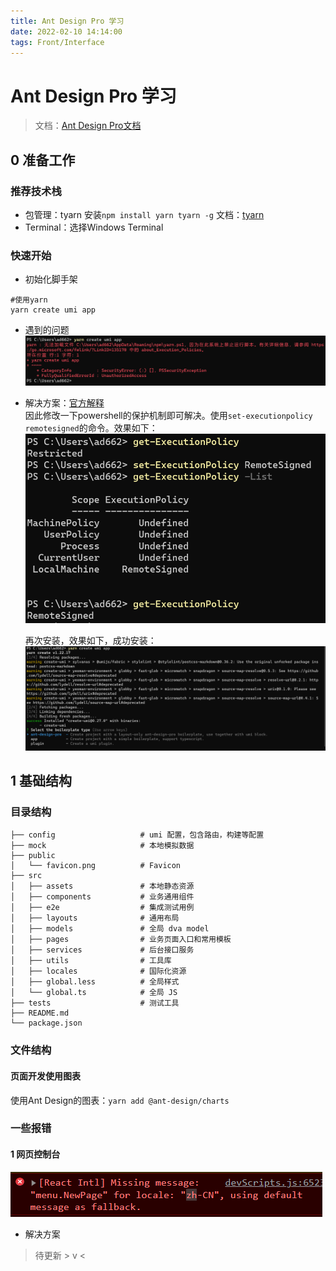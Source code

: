```yaml
---
title: Ant Design Pro 学习
date: 2022-02-10 14:14:00
tags: Front/Interface
---
```

# Ant Design Pro 学习
> 文档：[Ant Design Pro文档](https://pro.ant.design/zh-CN/docs/overview)

## 0 准备工作
### 推荐技术栈
- 包管理：tyarn 安装`npm install yarn tyarn -g`
  文档：[tyarn](https://www.npmjs.com/package/tyarn)
- Terminal：选择Windows Terminal
  
### 快速开始
- 初始化脚手架
```
#使用yarn
yarn create umi app
```
- 遇到的问题
  ![yarnError](./AntDesignProLearning/yarnError.png)

- 解决方案：[官方解释](https://docs.microsoft.com/zh-cn/powershell/module/microsoft.powershell.core/about/about_execution_policies?view=powershell-7)
  </br>因此修改一下powershell的保护机制即可解决。使用`set-executionpolicy remotesigned`的命令。效果如下：
  ![yarnErrorSolution](./AntDesignProLearning/yarnErrorSolution.png)

  再次安装，效果如下，成功安装：
  ![yarnSuccess](./AntDesignProLearning/yarnSuccess.png)

## 1 基础结构
### 目录结构
```
├── config                   # umi 配置，包含路由，构建等配置
├── mock                     # 本地模拟数据
├── public
│   └── favicon.png          # Favicon
├── src
│   ├── assets               # 本地静态资源
│   ├── components           # 业务通用组件
│   ├── e2e                  # 集成测试用例
│   ├── layouts              # 通用布局
│   ├── models               # 全局 dva model
│   ├── pages                # 业务页面入口和常用模板
│   ├── services             # 后台接口服务
│   ├── utils                # 工具库
│   ├── locales              # 国际化资源
│   ├── global.less          # 全局样式
│   └── global.ts            # 全局 JS
├── tests                    # 测试工具
├── README.md
└── package.json
```

### 文件结构

#### 页面开发使用图表
使用Ant Design的图表：`yarn add @ant-design/charts`

### 一些报错
#### 1 网页控制台
![ReactError](./AntDesignProLearning/React.png)
- 解决方案


> 待更新 > v <
